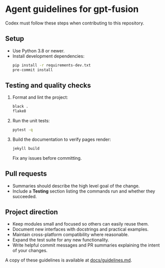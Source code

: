# Agent guidelines for gpt-fusion

Codex must follow these steps when contributing to this repository.

## Setup

- Use Python 3.8 or newer.
- Install development dependencies:
  ```bash
  pip install -r requirements-dev.txt
  pre-commit install
  ```

## Testing and quality checks

1. Format and lint the project:
   ```bash
   black .
   flake8
   ```
2. Run the unit tests:
   ```bash
   pytest -q
   ```
3. Build the documentation to verify pages render:
   ```bash
   jekyll build
   ```
   Fix any issues before committing.

## Pull requests

- Summaries should describe the high level goal of the change.
- Include a **Testing** section listing the commands run and whether they succeeded.

## Project direction

- Keep modules small and focused so others can easily reuse them.
- Document new interfaces with docstrings and practical examples.
- Maintain cross-platform compatibility where reasonable.
- Expand the test suite for any new functionality.
- Write helpful commit messages and PR summaries explaining the intent of your changes.

A copy of these guidelines is available at [docs/guidelines.md](docs/guidelines.md).
